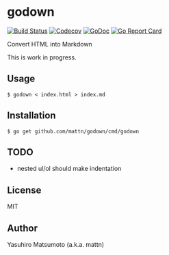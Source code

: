 # godown

[![Build Status](https://travis-ci.org/mattn/godown.png?branch=master)](https://travis-ci.org/mattn/godown)
[![Codecov](https://codecov.io/gh/mattn/godown/branch/master/graph/badge.svg)](https://codecov.io/gh/mattn/godown)
[![GoDoc](https://godoc.org/github.com/mattn/godown?status.svg)](http://godoc.org/github.com/mattn/godown)
[![Go Report Card](https://goreportcard.com/badge/github.com/mattn/godown)](https://goreportcard.com/report/github.com/mattn/godown)

Convert HTML into Markdown

This is work in progress.

## Usage

```
$ godown < index.html > index.md
```

## Installation

```
$ go get github.com/mattn/godown/cmd/godown
```

## TODO

* nested ul/ol should make indentation

## License

MIT

## Author

Yasuhiro Matsumoto (a.k.a. mattn)
